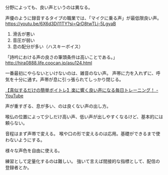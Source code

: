 分野によっても、良い声というのは異なる。

声優のように録音するタイプの職業では、「マイクに乗る声」が最低限良い声。
https://youtu.be/6X6d3Di11TY?si=QrD8twTLj-5LgyaB

1. 滑舌が悪い
2. 音圧が弱い
3. 息の配分が多い（ハスキーボイス）

「詩吟における声の良さの筆頭条件は高いことである。」
http://hira0888.life.coocan.jp/asu124.html

一番最初にやらないといけないのは、雑音のない声。
声帯に力を入れずに、呼気を十分に通す。声帯が息に引っ張られてしっかり閉じる。

[【真似するだけの簡単ボイトレ】楽に響く良い声になる毎日トレーニング！ - YouTube](https://youtube.com/watch?v=w2DCItzLAyk&si=QQWVMOM3orrfwEs2)

声が重すぎる、息が多い、のは良くない声の出し方。

喉仏の位置によって少しだけ高い声、低い声が出しやすくなるけど、基本的には頼らない。

音程はまず声帯で変える。
喉や口の形で変えるのは応用。基礎ができるまで使わないようにする。

様々な声色を自由に使える。

練習として定量化するのは難しい。
強いて言えば間接的な指標として、配信の登録者とか。
